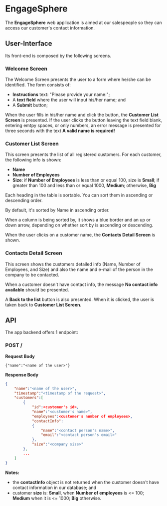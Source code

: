 # EngageSphere

The **EngageSphere** web application is aimed at our salespeople so they can access our customer's contact information.

## User-Interface

Its front-end is composed by the following screens.

### Welcome Screen

The Welcome Screen presents the user to a form where he/she can be identified. The form consists of:

- **Instructions** text: "Please provide your name:";
- A **text field** where the user will input his/her name; and
- A **Submit** button;

When the user fills in his/her name and click the button, the **Customer List Screen** is presented. If the user clicks the button leaving the text field blank, entering emtpy spaces, or only numbers, an error message is presented for three seconds with the text **A valid name is required!**

### Customer List Screen

This screen presents the list of all registered customers. For each customer, the following info is shown:

- **Name**
- **Number of Employees**
- **Size**: if **Number of Employees** is less than or equal 100, size is **Small**; if greater than 100 and less than or equal 1000, **Medium**; otherwise, **Big**

Each heading in the table is sortable. You can sort them in ascending or descending order.

By default, it's sorted by Name in ascending order.

When a column is being sorted by, it shows a blue border and an up or down arrow, depending on whether sort by is ascending or descending.

When the user clicks on a customer name, the **Contacts Detail Screen** is shown.

### Contacts Detail Screen

This screen shows the customers detailed info (Name, Number of Employees, and Size) and also the name and e-mail of the person in the company to be contacted.

When a customer doesn't have contact info, the message **No contact info available** should be presented.

A **Back to the list** button is also presented. When it is clicked, the user is taken back to **Customer List Screen**.

## API

The app backend offers 1 endpoint:

### POST /

**Request Body**

```
{"name":"<name of the user>"}
```

**Response Body**

```json
{
    "name":"<name of the user>",
    "timestamp":"<timestamp of the request>",
    "customers":[
        {
            "id":<customer's id>,
            "name":"<customer's name>",
            "employees":<customer's number of employees>,
            "contactInfo":
            {
                "name":"<contact person's name>",
                "email":"<contact person's email>"
            },
            "size":"<company size>"
        },
        ...
    ]
}
```

**Notes:**

- the **contactInfo** object is not returned when the customer doesn't have contact information in our database; and
- customer **size** is: **Small**, when **Number of employees** is <= 100; **Medium** when it is <= 1000; **Big** otherwise.
